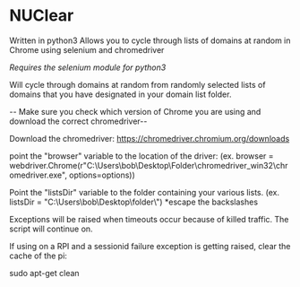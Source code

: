 # NUClear

Written in python3
Allows you to cycle through lists of domains at random in Chrome using selenium and chromedriver

*Requires the selenium module for python3*

Will cycle through domains at random from randomly selected lists of domains that you have designated in your domain list folder.

-- Make sure you check which version of Chrome you are using and download the correct chromedriver--

Download the chromedriver: https://chromedriver.chromium.org/downloads

point the "browser" variable to the location of the driver:
(ex. browser = webdriver.Chrome(r"C:\Users\bob\Desktop\Folder\chromedriver_win32\chromedriver.exe", options=options))

Point the "listsDir" variable to the folder containing your various lists.
(ex. listsDir = "C:\\Users\\bob\\Desktop\\folder\\") *escape the backslashes

Exceptions will be raised when timeouts occur because of killed traffic. The script will continue on.

If using on a RPI and a sessionid failure exception is getting raised, clear the cache of the pi:

sudo apt-get clean
